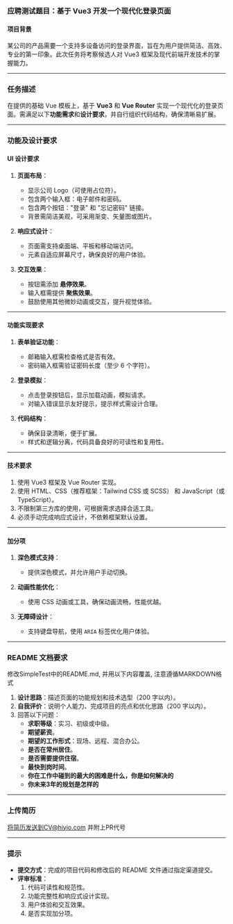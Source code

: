 ### 应聘测试题目：基于 Vue3 开发一个现代化登录页面

#### **项目背景**

某公司的产品需要一个支持多设备访问的登录界面，旨在为用户提供简洁、高效、专业的第一印象。此次任务将考察候选人对 Vue3 框架及现代前端开发技术的掌握能力。

---

### **任务描述**

在提供的基础 Vue 模板上，基于 **Vue3** 和 **Vue Router** 实现一个现代化的登录页面。需满足以下**功能需求**和**设计要求**，并自行组织代码结构，确保清晰易扩展。

---

### **功能及设计要求**

#### **UI 设计要求**

1. **页面布局**：
   - 显示公司 Logo（可使用占位符）。
   - 包含两个输入框：电子邮件和密码。
   - 包含两个按钮："登录" 和 "忘记密码" 链接。
   - 背景需简洁美观，可采用渐变、矢量图或图片。

2. **响应式设计**：
   - 页面需支持桌面端、平板和移动端访问。
   - 元素自适应屏幕尺寸，确保良好的用户体验。

3. **交互效果**：
   - 按钮需添加 **悬停效果**。
   - 输入框需提供 **聚焦效果**。
   - 鼓励使用其他微妙动画或交互，提升视觉体验。

---

#### **功能实现要求**

1. **表单验证功能**：
   - 邮箱输入框需检查格式是否有效。
   - 密码输入框需验证密码长度（至少 6 个字符）。

2. **登录模拟**：
   - 点击登录按钮后，显示加载动画，模拟请求。
   - 对输入错误显示友好提示，提示样式需设计合理。

3. **代码结构**：
   - 确保目录清晰，便于扩展。
   - 样式和逻辑分离，代码具备良好的可读性和复用性。

---

#### **技术要求**

1. 使用 Vue3 框架及 Vue Router 实现。
2. 使用 HTML、CSS（推荐框架：Tailwind CSS 或 SCSS） 和 JavaScript（或 TypeScript）。
3. 不限制第三方库的使用，可根据需求选择合适工具。
4. 必须手动完成响应式设计，不依赖框架默认设置。

---

#### **加分项**

1. **深色模式支持**：
   - 提供深色模式，并允许用户手动切换。

2. **动画性能优化**：
   - 使用 CSS 动画或工具，确保动画流畅，性能优越。

3. **无障碍设计**：
   - 支持键盘导航，使用 `ARIA` 标签优化用户体验。

---

### **README 文档要求**
修改SimpleTest中的README.md, 并用以下内容覆盖, 注意遵循MARKDOWN格式
1. **设计思路**：描述页面的功能规划和技术选型（200 字以内）。
2. **自我评价**：说明个人能力、完成项目的亮点和优化思路（200 字以内）。
3. 回答以下问题：
   - **求职等级**：实习、初级或中级。
   - **期望薪资**。
   - **期望的工作形式**：现场、远程、混合办公。
   - **是否在常州居住**。
   - **是否需要提供住宿**。
   - **最快到岗时间**。
   - **你在工作中碰到的最大的困难是什么，你是如何解决的**
   - **你未来3年的规划是怎样的**

---
### **上传简历**
将简历发送到CV@hiyio.com 并附上PR代号

---
### **提示**

- **提交方式**：完成的项目代码和修改后的 README 文件通过指定渠道提交。
- **评审标准**：
  1. 代码可读性和规范性。
  2. 功能完整性和响应式设计实现。
  3. 用户体验和交互效果。
  4. 是否实现加分项。

